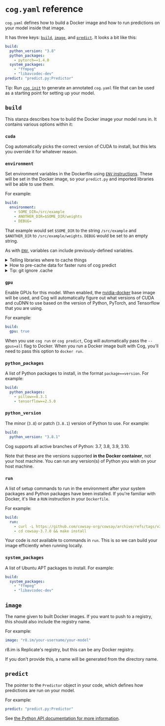 # `cog.yaml` reference

`cog.yaml` defines how to build a Docker image and how to run predictions on your model inside that image.

It has three keys: [`build`](#build), [`image`](#image), and [`predict`](#predict). It looks a bit like this:

```yaml
build:
  python_version: "3.8"
  python_packages:
    - pytorch==1.4.0
  system_packages:
    - "ffmpeg"
    - "libavcodec-dev"
predict: "predict.py:Predictor"
```

Tip: Run [`cog init`](getting-started-own-model#initialization) to generate an annotated `cog.yaml` file that can be used as a starting point for setting up your model.

## `build`

This stanza describes how to build the Docker image your model runs in. It contains various options within it:

<!-- Alphabetical order, please! -->

### `cuda`

Cog automatically picks the correct version of CUDA to install, but this lets you override it for whatever reason.

### `environment`

Set environment variables in the Dockerfile using [`ENV` instructions](https://docs.docker.com/engine/reference/builder/#env). 
These will be set in the Docker image, so your `predict.py` and imported libraries will be able to use them.

For example:

```yaml
build:
  environment:
    - SOME_DIR=/src/example
    - ANOTHER_DIR=$SOME_DIR/weights
    - DEBUG=
```

That example would set `$SOME_DIR` to the string `/src/example` and `$ANOTHER_DIR` to `/src/example/weights`.  `DEBUG` would be set to an empty string.

As with [`ENV`](https://docs.docker.com/engine/reference/builder/#env), variables can include previously-defined variables.

<details>
<summary>Telling libraries where to cache things</summary>

Cog already re-uses `/src/` across invocations; so, if we tell libraries to cache inside of `/src/`, the cached files will be persisted across invocations.

With PyTorch, you _could_ set [`TORCH_HOME`](https://pytorch.org/docs/stable/hub.html#:~:text=TORCH_HOME) to a subdirectory of `/src/`, but you do not need to.
We recommend you rely on [`XDG_CACHE_HOME`, which PyTorch also respects](https://pytorch.org/docs/stable/hub.html#:~:text=XDG_CACHE_HOME).
Other popular libraries [like HF](https://huggingface.co/transformers/v4.0.1/installation.html#caching-models) also support `XDG_CACHE_HOME` for telling them where to cache,
because [it's part of a standard](https://specifications.freedesktop.org/basedir-spec/basedir-spec-latest.html#:~:text=%24XDG_CACHE_HOME%20defines%20the%20base%20directory%20relative%20to%20which%20user%2Dspecific%20non%2Dessential%20data%20files%20should%20be%20stored.%20If%20%24XDG_CACHE_HOME%20is%20either%20not%20set%20or%20empty%2C%20a%20default%20equal%20to%20%24HOME/.cache%20should%20be%20used.).

You do not need to set `XDG_CACHE_HOME` yourself, as `cog` now sets the default of `XDG_CACHE_HOME=/src/.cache`.
Caching between runs will "just work" for some libraries, including PyTorch and HF.

If you need to store additional files inside `/src/.cache`, go ahead! You can refer to `XDG_CACHE_HOME` in the `environment` directive like so:

```yaml
build:
  environment:
    - SUBDIR_EXAMPLE=$XDG_CACHE_HOME/subdir_example
```

... which would be equivalent to:

```yaml
build:
  environment:
    - SUBDIR_EXAMPLE=/src/.cache/subdir_example
```

If you need to set a custom value for `XDG_CACHE_DIR`, you can.
(If you define your own `XDG_CACHE_DIR` then cog will not define a default.)
Just make sure you point it to `/src/` or a subdirectory thereof.

```yaml
build:
  environment:
    - XDG_CACHE_HOME=/src/cached_data
    - SUBDIR_EXAMPLE=$XDG_CACHE_HOME/subdir_example
```

</details>

<details>
<summary>How to pre-cache data for faster runs of cog predict</summary>

Whatever is within `/src/` when you do `cog push` will get "baked" into the image, so you can use this feature to "pre-cache" data. Pre-caching can help your model start faster by skipping data downloads. Just store/read data within `/src/` or `/src/.cache`.

In other words, if your `predict.py` downloads data to `/src/.cache` or `$XDG_CACHE_HOME`, you could do `cog predict` once locally before you do `cog push`.

If you have a separate preparation script to be run on the host machine, it's up to you how to do it. We'd recommend using the same environment variable in that script and your `cog.yaml`. On your host, make sure it winds up in the working directory that corresponds to `/src/` or `/src/.cache/`.

**Warning:** You should **not** copy the whole `~/.cache` directory from your host, as it could contain unrelated or sensitive files. Copy only what you need.
</details>

<details>
<summary>Tip: git ignore .cache</summary>

You may already have `.cache` in your `.gitignore`. If not, you can add it easily:

```shell
git ignore .cache
git add .gitignore
git commit -m "Ignore .cache"
```

</details>

### `gpu`

Enable GPUs for this model. When enabled, the [nvidia-docker](https://github.com/NVIDIA/nvidia-docker) base image will be used, and Cog will automatically figure out what versions of CUDA and cuDNN to use based on the version of Python, PyTorch, and Tensorflow that you are using.

For example:

```yaml
build:
  gpu: true
```

When you use `cog run` or `cog predict`, Cog will automatically pass the `--gpus=all` flag to Docker. When you run a Docker image built with Cog, you'll need to pass this option to `docker run`.

### `python_packages`

A list of Python packages to install, in the format `package==version`. For example:

```yaml
build:
  python_packages:
    - pillow==8.3.1
    - tensorflow==2.5.0
```

### `python_version`

The minor (`3.8`) or patch (`3.8.1`) version of Python to use. For example:

```yaml
build:
  python_version: "3.8.1"
```

Cog supports all active branches of Python: 3.7, 3.8, 3.9, 3.10.

Note that these are the versions supported **in the Docker container**, not your host machine. You can run any version(s) of Python you wish on your host machine.

### `run`

A list of setup commands to run in the environment after your system packages and Python packages have been installed. If you're familiar with Docker, it's like a `RUN` instruction in your `Dockerfile`.

For example:

```yaml
build:
  run:
    - curl -L https://github.com/cowsay-org/cowsay/archive/refs/tags/v3.7.0.tar.gz | tar -xzf -
    - cd cowsay-3.7.0 && make install
```

Your code is _not_ available to commands in `run`. This is so we can build your image efficiently when running locally.

### `system_packages`

A list of Ubuntu APT packages to install. For example:

```yaml
build:
  system_packages:
    - "ffmpeg"
    - "libavcodec-dev"
```

## `image`

The name given to built Docker images. If you want to push to a registry, this should also include the registry name.

For example:

```yaml
image: "r8.im/your-username/your-model"
```

r8.im is Replicate's registry, but this can be any Docker registry.

If you don't provide this, a name will be generated from the directory name.

## `predict`

The pointer to the `Predictor` object in your code, which defines how predictions are run on your model.

For example:

```yaml
predict: "predict.py:Predictor"
```

See [the Python API documentation for more information](python.md).
